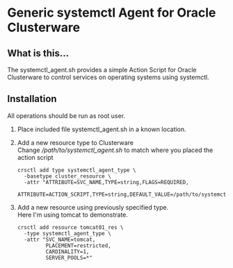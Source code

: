 # Generic systemctl Agent for Oracle Clusterware #
## What is this... ##
The systemctl_agent.sh provides a simple Action Script for Oracle Clusterware
to control services on operating systems using systemctl.
## Installation ##
All operations should be run as root user.  

1.  Place included file systemctl_agent.sh in a known location.  
2.  Add a new resource type to Clusterware  
    Change */path/to/systemctl_agent.sh* to match where you placed the action script  

    ```
    crsctl add type systemctl_agent_type \
      -basetype cluster_resource \
      -attr "ATTRIBUTE=SVC_NAME,TYPE=string,FLAGS=REQUIRED,
             ATTRIBUTE=ACTION_SCRIPT,TYPE=string,DEFAULT_VALUE=/path/to/systemctl_agent.sh"
    ```
4.  Add a new resource using previously specified type.  
    Here I'm using tomcat to demonstrate.  

    ```
    crsctl add resource tomcat01_res \
      -type systemctl_agent_type \
      -attr "SVC_NAME=tomcat,
             PLACEMENT=restricted,
             CARDINALITY=1,
             SERVER_POOLS=*"
	  ```
